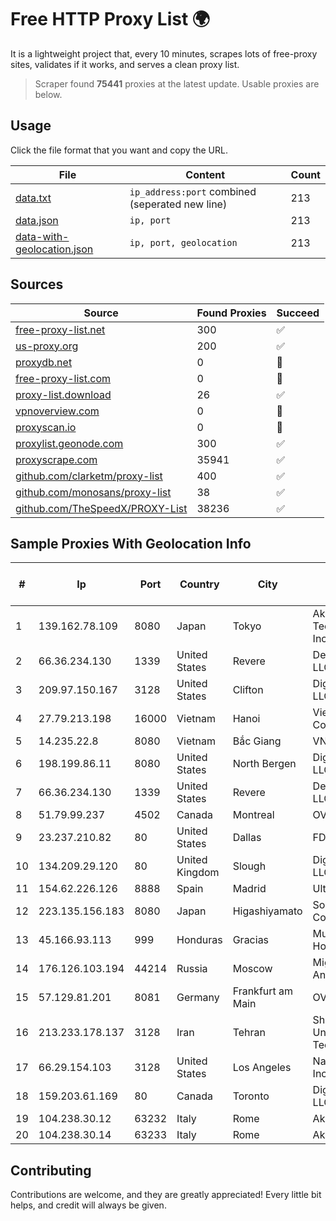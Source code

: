 
# Free HTTP Proxy List 🌍

It is a lightweight project that, every 10 minutes, scrapes lots of free-proxy sites, validates if it works, and serves a clean proxy list.


> Scraper found **75441** proxies at the latest update. Usable proxies are below.

## Usage

Click the file format that you want and copy the URL.


|File|Content|Count|
|----|-------|-----|
|[data.txt](https://raw.githubusercontent.com/themiralay/Proxy-List-World/master/data.txt)|`ip_address:port` combined (seperated new line)|213|
|[data.json](https://raw.githubusercontent.com/themiralay/Proxy-List-World/master/data.json)|`ip, port`|213|
|[data-with-geolocation.json](https://raw.githubusercontent.com/themiralay/Proxy-List-World/master/data-with-geolocation.json)|`ip, port, geolocation`|213|

## Sources

|Source|Found Proxies|Succeed|
|------|-------------|-------|
|[free-proxy-list.net](https://free-proxy-list.net)|300|✅|
|[us-proxy.org](https://www.us-proxy.org)|200|✅|
|[proxydb.net](http://proxydb.net)|0|🚫|
|[free-proxy-list.com](https://free-proxy-list.com/?page=&port=&type%5B%5D=http&type%5B%5D=https&up_time=0&search=Search)|0|🚫|
|[proxy-list.download](https://www.proxy-list.download/HTTP)|26|✅|
|[vpnoverview.com](https://vpnoverview.com/privacy/anonymous-browsing/free-proxy-servers)|0|🚫|
|[proxyscan.io](https://www.proxyscan.io)|0|🚫|
|[proxylist.geonode.com](https://proxylist.geonode.com/api/proxy-list?limit=300&page=1&sort_by=lastChecked&sort_type=desc&protocols=http,https)|300|✅|
|[proxyscrape.com](https://api.proxyscrape.com/v2/?request=displayproxies&protocol=http&timeout=10000&country=all&ssl=all&anonymity=all)|35941|✅|
|[github.com/clarketm/proxy-list](https://raw.githubusercontent.com/clarketm/proxy-list/master/proxy-list-raw.txt)|400|✅|
|[github.com/monosans/proxy-list](https://raw.githubusercontent.com/monosans/proxy-list/main/proxies/http.txt)|38|✅|
|[github.com/TheSpeedX/PROXY-List](https://raw.githubusercontent.com/TheSpeedX/PROXY-List/master/http.txt)|38236|✅|


## Sample Proxies With Geolocation Info

|#|Ip|Port|Country|City|Internet Service Provider|
|-|--|----|-------|----|-------------------------|
|1|139.162.78.109|8080|Japan|Tokyo|Akamai Technologies, Inc.|
|2|66.36.234.130|1339|United States|Revere|DediOutlet, LLC|
|3|209.97.150.167|3128|United States|Clifton|DigitalOcean, LLC|
|4|27.79.213.198|16000|Vietnam|Hanoi|Viettel Corporation|
|5|14.235.22.8|8080|Vietnam|Bắc Giang|VNPT|
|6|198.199.86.11|8080|United States|North Bergen|DigitalOcean, LLC|
|7|66.36.234.130|1339|United States|Revere|DediOutlet, LLC|
|8|51.79.99.237|4502|Canada|Montreal|OVH SAS|
|9|23.237.210.82|80|United States|Dallas|FDCservers.net|
|10|134.209.29.120|80|United Kingdom|Slough|DigitalOcean, LLC|
|11|154.62.226.126|8888|Spain|Madrid|Ultahost, Inc.|
|12|223.135.156.183|8080|Japan|Higashiyamato|So-net Corporation|
|13|45.166.93.113|999|Honduras|Gracias|Multicable De Honduras|
|14|176.126.103.194|44214|Russia|Moscow|Miglovets Egor Andreevich|
|15|57.129.81.201|8081|Germany|Frankfurt am Main|OVH SAS|
|16|213.233.178.137|3128|Iran|Tehran|Sharif University Of Technology|
|17|66.29.154.103|3128|United States|Los Angeles|Namecheap, Inc.|
|18|159.203.61.169|80|Canada|Toronto|DigitalOcean, LLC|
|19|104.238.30.12|63232|Italy|Rome|AkhaliNet LLC|
|20|104.238.30.14|63233|Italy|Rome|AkhaliNet LLC|



## Contributing

Contributions are welcome, and they are greatly appreciated! Every
little bit helps, and credit will always be given.

